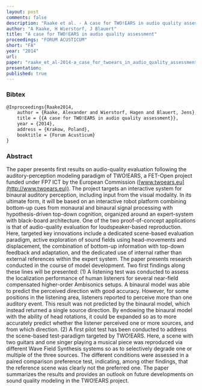 ```yaml
---
layout: post
comments: false
description: "Raake et al. - A case for TWO!EARS in audio quality assessment"
author: "A Raake, H Wierstorf, J Blauert"
title: "A case for TWO!EARS in audio quality assessment"
proceedings: "FORUM ACUSTICUM"
short: "FA"
year: "2014"
url: 
paper: "raake_et_al-2014-a_case_for_twoears_in_audio_quality_assessment.pdf"
presentation: 
published: true
---
```


### Bibtex

```latex
@Inproceedings{Raake2014,
    author = {Raake, Alexander and Wierstorf, Hagen and Blauert, Jens},
    title = {{A case for TWO!EARS in audio quality assessment}},
    year = {2014},
    address = {Krakow, Poland},
    booktitle = {Forum Acusticum}
}
```

### Abstract

The paper presents first results on audio-quality evaluation following the
auditory-perception modeling paradigm of TWO!EARS, a FET-Open project funded
under FP7 ICT by the European Commission
([www.twoears.eu](http://www.twoears.eu)).  The project targets an interactive
system for binaural auditory perception, including input from the visual
modality. In its ultimate form, it will be based on an interactive robot
platform combining bottom-up cues from monaural and binaural signal processing
with hypothesis-driven top-down cognition, organized around an expert-system
with black-board architecture. One of the two proof-of-concept applications is
that of audio-quality evaluation for loudspeaker-based reproduction. Here,
targeted key innovations include a dedicated scene-based evaluation paradigm,
active exploration of sound fields using head-movements and displacement, the
combination of bottom-up information with top-down feedback and adaptation, and
the dedicated use of internal rather than external references within the expert
system. The paper presents research conducted in the course of model
development. Two first findings along these lines will be presented: (1) A
listening test was conducted to assess the localization performance of human
listeners for several near-field compensated higher-order Ambisonics setups.  A
binaural model was able to predict the perceived direction with good accuracy.
However, for some positions in the listening area, listeners reported to
perceive more than one auditory event. This result was not predicted by the
binaural model, which instead returned a single source direction. By endowing
the binaural model with the ability of head rotations, it could be expanded so
as to more accurately predict whether the listener perceived one or more
sources, and from which direction. (2) A first pilot test has been conducted to
address the scene-based test-paradigm targeted by TWO!EARS. Here, a scene with
two guitars and one singer playing a musical piece was reproduced via different
Wave Field Synthesis systems so as to selectively degrade one or multiple of the
three sources. The different conditions were assessed in a paired comparison
preference test, indicating, among other findings, that the reference scene was
clearly not the preferred one. The paper summarizes the results and provides an
outlook on future developments on sound quality modeling in the TWO!EARS
project.
